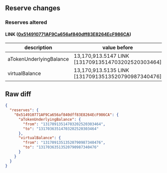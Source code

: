 ## Reserve changes

### Reserves altered

#### LINK ([0x514910771AF9Ca656af840dff83E8264EcF986CA](https://etherscan.io/address/0x514910771AF9Ca656af840dff83E8264EcF986CA))

| description | value before | value after |
| --- | --- | --- |
| aTokenUnderlyingBalance | 13,170,913.5147 LINK [13170913514703202520303464] | 13,170,363.5147 LINK [13170363514703202520303464] |
| virtualBalance | 13,170,913.5135 LINK [13170913513520790987340476] | 13,170,363.5135 LINK [13170363513520790987340476] |


## Raw diff

```json
{
  "reserves": {
    "0x514910771AF9Ca656af840dff83E8264EcF986CA": {
      "aTokenUnderlyingBalance": {
        "from": "13170913514703202520303464",
        "to": "13170363514703202520303464"
      },
      "virtualBalance": {
        "from": "13170913513520790987340476",
        "to": "13170363513520790987340476"
      }
    }
  }
}
```